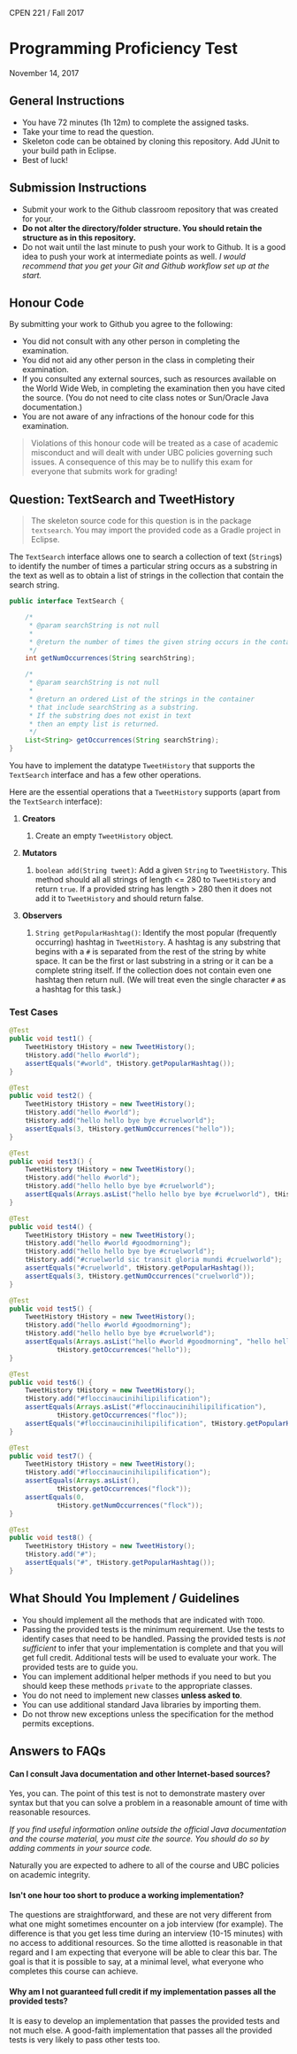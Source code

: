 CPEN 221 / Fall 2017

Programming Proficiency Test
=========

November 14, 2017

## General Instructions

+ You have 72 minutes (1h 12m) to complete the assigned tasks.
+ Take your time to read the question.
+ Skeleton code can be obtained by cloning this repository. Add JUnit to your build path in Eclipse.
+ Best of luck!

## Submission Instructions

+ Submit your work to the Github classroom repository that was created for your.
+ **Do not alter the directory/folder structure. You should retain the structure as in this repository.**
+ Do not wait until the last minute to push your work to Github. It is a good idea to push your work at intermediate points as well. _I would recommend that you get your Git and Github workflow set up at the start._

## Honour Code

By submitting your work to Github you agree to the following:

+ You did not consult with any other person in completing the examination.
+ You did not aid any other person in the class in completing their examination.
+ If you consulted any external sources, such as resources available on the World Wide Web, in completing the examination then you have cited the source. (You do not need to cite class notes or Sun/Oracle Java documentation.)
+ You are not aware of any infractions of the honour code for this examination.

> Violations of this honour code will be treated as a case of academic misconduct and will dealt with under UBC policies governing such issues. A consequence of this may be to nullify this exam for everyone that submits work for grading!

## Question: TextSearch and TweetHistory
> The skeleton source code for this question is in the package `textsearch`. You may import the provided code as a Gradle project in Eclipse.

The `TextSearch` interface allows one to search a collection of text (`String`s) to identify the number of times a particular string occurs as a substring in the text as well as to obtain a list of strings in the collection that contain the search string.

```java
public interface TextSearch {

	/*
	 * @param searchString is not null
	 *
	 * @return the number of times the given string occurs in the container
	 */
	int getNumOccurrences(String searchString);

	/*
	 * @param searchString is not null
	 *
	 * @return an ordered List of the strings in the container
	 * that include searchString as a substring.
	 * If the substring does not exist in text
	 * then an empty list is returned.
	 */
	List<String> getOccurrences(String searchString);
}
```

You have to implement the datatype `TweetHistory` that supports the `TextSearch` interface and has a few other operations.

Here are the essential operations that a `TweetHistory` supports (apart from the `TextSearch` interface):

1. **Creators**
	1. Create an empty `TweetHistory` object.

2. **Mutators**
	1. `boolean add(String tweet)`: Add a given `String` to `TweetHistory`. This method should all all strings of length <= 280 to `TweetHistory` and return `true`. If a provided string has length > 280 then it does not add it to `TweetHistory` and should return false.

3. **Observers**
	1. `String getPopularHashtag()`: Identify the most popular (frequently occurring) hashtag in `TweetHistory`. A hashtag is any substring that begins with a `#` is separated from the rest of the string by white space. It can be the first or last substring in a string or it can be a complete string itself. If the collection does not contain even one hashtag then return null. (We will treat even the single character `#` as a hashtag for this task.)

### Test Cases

```java
@Test
public void test1() {
	TweetHistory tHistory = new TweetHistory();
	tHistory.add("hello #world");
	assertEquals("#world", tHistory.getPopularHashtag());
}

@Test
public void test2() {
	TweetHistory tHistory = new TweetHistory();
	tHistory.add("hello #world");
	tHistory.add("hello hello bye bye #cruelworld");
	assertEquals(3, tHistory.getNumOccurrences("hello"));
}

@Test
public void test3() {
	TweetHistory tHistory = new TweetHistory();
	tHistory.add("hello #world");
	tHistory.add("hello hello bye bye #cruelworld");
	assertEquals(Arrays.asList("hello hello bye bye #cruelworld"), tHistory.getOccurrences("bye"));
}

@Test
public void test4() {
	TweetHistory tHistory = new TweetHistory();
	tHistory.add("hello #world #goodmorning");
	tHistory.add("hello hello bye bye #cruelworld");
	tHistory.add("#cruelworld sic transit gloria mundi #cruelworld");
	assertEquals("#cruelworld", tHistory.getPopularHashtag());
	assertEquals(3, tHistory.getNumOccurrences("cruelworld"));
}

@Test
public void test5() {
	TweetHistory tHistory = new TweetHistory();
	tHistory.add("hello #world #goodmorning");
	tHistory.add("hello hello bye bye #cruelworld");
	assertEquals(Arrays.asList("hello #world #goodmorning", "hello hello bye bye #cruelworld"),
			tHistory.getOccurrences("hello"));
}

@Test
public void test6() {
	TweetHistory tHistory = new TweetHistory();
	tHistory.add("#floccinaucinihilipilification");
	assertEquals(Arrays.asList("#floccinaucinihilipilification"),
			tHistory.getOccurrences("floc"));
	assertEquals("#floccinaucinihilipilification", tHistory.getPopularHashtag());
}

@Test
public void test7() {
	TweetHistory tHistory = new TweetHistory();
	tHistory.add("#floccinaucinihilipilification");
	assertEquals(Arrays.asList(),
			tHistory.getOccurrences("flock"));
	assertEquals(0,
			tHistory.getNumOccurrences("flock"));
}

@Test
public void test8() {
	TweetHistory tHistory = new TweetHistory();
	tHistory.add("#");
	assertEquals("#", tHistory.getPopularHashtag());
}
```

## What Should You Implement / Guidelines

+ You should implement all the methods that are indicated with `TODO`.
+ Passing the provided tests is the minimum requirement. Use the tests to identify cases that need to be handled. Passing the provided tests is *not sufficient* to infer that your implementation is complete and that you will get full credit. Additional tests will be used to evaluate your work. The provided tests are to guide you.
+ You can implement additional helper methods if you need to but you should keep these methods `private` to the appropriate classes.
+ You do not need to implement new classes **unless asked to**.
+ You can use additional standard Java libraries by importing them.
+ Do not throw new exceptions unless the specification for the method permits exceptions.

## Answers to FAQs

#### Can I consult Java documentation and other Internet-based sources?

Yes, you can. The point of this test is not to demonstrate mastery over syntax but that you can solve a problem in a reasonable amount of time with reasonable resources.

*If you find useful information online outside the official Java documentation and the course material, you must cite the source. You should do so by adding comments in your source code.*

Naturally you are expected to adhere to all of the course and UBC policies on academic integrity.

#### Isn't one hour too short to produce a working implementation?

The questions are straightforward, and these are not very different from what one might sometimes encounter on a job interview (for example). The difference is that you get less time during an interview (10-15 minutes) with no access to additional resources. So the time allotted is reasonable in that regard and I am expecting that everyone will be able to clear this bar. The goal is that it is possible to say, at a minimal level, what everyone who completes this course can achieve.

#### Why am I not guaranteed full credit if my implementation passes all the provided tests?

It is easy to develop an implementation that passes the provided tests and not much else. A good-faith implementation that passes all the provided tests is very likely to pass other tests too.

